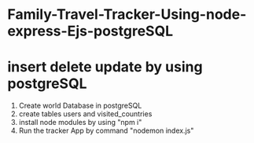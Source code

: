 # Family-Travel-Tracker-Using-node-express-Ejs-postgreSQL
# insert delete update by using postgreSQL

1. Create world Database in postgreSQL
2. create tables users and visited_countries
3. install node modules by using "npm i"
4. Run the tracker App by command "nodemon index.js"